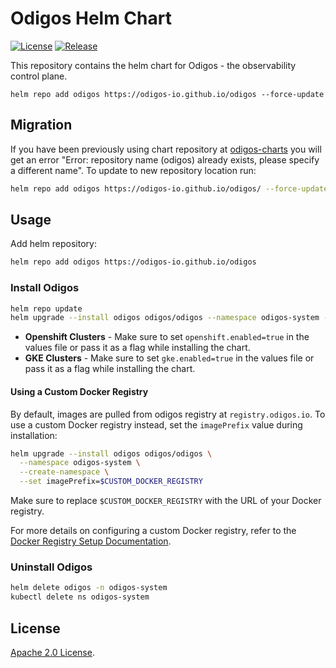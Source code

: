 # Odigos Helm Chart

[![License](https://img.shields.io/badge/License-Apache%202.0-blue.svg)](https://opensource.org/licenses/Apache-2.0) [![Release](https://github.com/odigos-io/odigos/actions/workflows/release.yml/badge.svg?branch=main)](https://github.com/odigos-io/odigos/actions/workflows/release.yml)

This repository contains the helm chart for Odigos - the observability control plane.

```
helm repo add odigos https://odigos-io.github.io/odigos --force-update
```

## Migration

If you have been previously using chart repository at [odigos-charts](https://github.com/odigos-io/odigos-charts) you will get an error "Error: repository name (odigos) already exists, please specify a different name".
To update to new repository location run:

```sh
helm repo add odigos https://odigos-io.github.io/odigos/ --force-update
```

## Usage

Add helm repository:

```sh
helm repo add odigos https://odigos-io.github.io/odigos
```

### Install Odigos

```sh
helm repo update
helm upgrade --install odigos odigos/odigos --namespace odigos-system --create-namespace
```

- **Openshift Clusters** - Make sure to set `openshift.enabled=true` in the values file or pass it as a flag while installing the chart.
- **GKE Clusters** - Make sure to set `gke.enabled=true` in the values file or pass it as a flag while installing the chart.

#### Using a Custom Docker Registry

By default, images are pulled from odigos registry at `registry.odigos.io`. To use a custom Docker registry instead, set the `imagePrefix` value during installation:

```sh
helm upgrade --install odigos odigos/odigos \
  --namespace odigos-system \
  --create-namespace \
  --set imagePrefix=$CUSTOM_DOCKER_REGISTRY
```
Make sure to replace `$CUSTOM_DOCKER_REGISTRY` with the URL of your Docker registry.

For more details on configuring a custom Docker registry, refer to the [Docker Registry Setup Documentation](https://docs.odigos.io/setup/docker-registry).

### Uninstall Odigos

```sh
helm delete odigos -n odigos-system
kubectl delete ns odigos-system
```

## License

[Apache 2.0 License](https://github.com/prometheus-community/helm-charts/blob/main/LICENSE).
